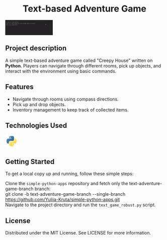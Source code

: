 <h1 align="center">Text-based Adventure Game</h1>
<img align="center" src="./text-game.gif" width="30%" height="auto"/>
<h2>Project description</h2>
A simple text-based adventure game called "Creepy House" written on <b>Python</b>. Players can navigate through different rooms, pick up objects, and interact with the environment using basic commands.

<h2>Features</h2>
<ul>
  <li>Navigate through rooms using compass directions.</li>
  <li>Pick up and drop objects.</li>
  <li>Inventory management to keep track of collected items.</li>
</ul>

<h2>Technologies Used</h2>
<a href="https://www.python.org" target="_blank" rel="noreferrer"> <img src="https://raw.githubusercontent.com/devicons/devicon/master/icons/python/python-original.svg" alt="python" width="40" height="40"/> </a>

<h2>Getting Started</h2>
To get a local copy up and running, follow these simple steps:
<br/>

Clone the <code>simple-python-apps</code> repository and fetch only the text-adventure-game-branch branch:<br/>
git clone -b text-adventure-game-branch --single-branch https://github.com/Yuliia-Kruta/simple-python-apps.git<br/>
Navigate to the project directory and run the <code>text_game_robust.py</code> script.

<h2>License</h2>
Distributed under the MIT License. See LICENSE for more information.

